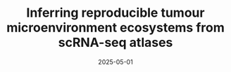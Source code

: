 ---
authors: Chengxin Yu, Michael J Geuenich, Sabrina Ge, Gun-Ho Jang, Tan Tiak Ju, Amy Zhang, Grainne M O’Kane, Faiyaz Notta, Kieran R Campbell
date: '2025-05-01'
journal: bioRxiv
paper_url: https://www.biorxiv.org/content/10.1101/2024.08.21.608956v2
title: "Inferring reproducible tumour microenvironment ecosystems from scRNA-seq atlases"
---